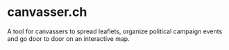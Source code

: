 # canvasser.ch
A tool for canvassers to spread leaflets, organize political campaign events and go door to door on an interactive map.
